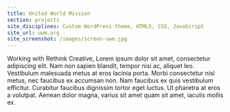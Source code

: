 ```yaml
---
title: United World Mission
section: projects
site_disciplines: Custom WordPress theme, HTML5, CSS, JavaScript
site_url: uwm.org
site_screenshot: /images/screen-uwm.jpg
---
```


Working with Rethink Creative, Lorem ipsum dolor sit amet, consectetur adipiscing elit. Nam non sapien blandit, tempor nisi ac, aliquet leo. Vestibulum malesuada metus at eros lacinia porta. Morbi consectetur nisl metus, nec faucibus ex accumsan non. Nam faucibus ex quis vestibulum efficitur. Curabitur faucibus dignissim tortor eget luctus. Ut pharetra at eros a volutpat. Aenean dolor magna, varius sit amet quam sit amet, iaculis mollis ex.